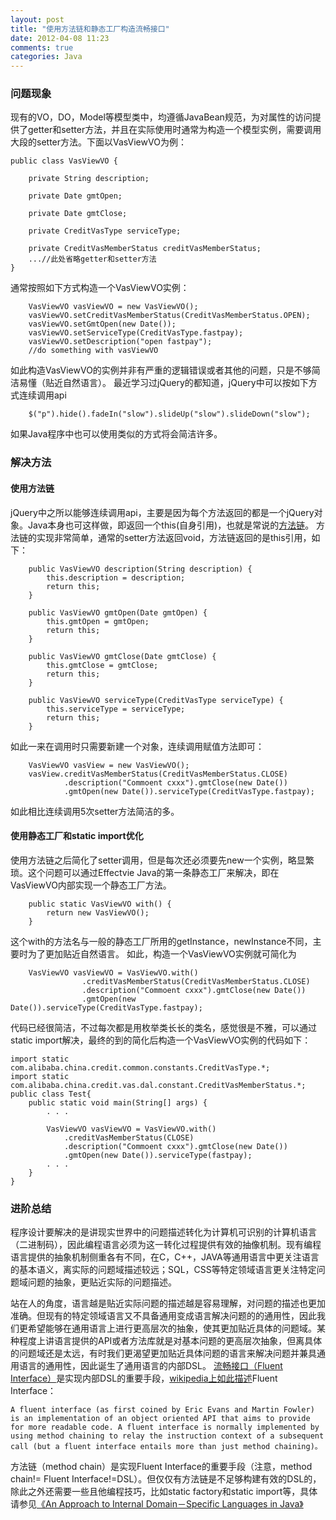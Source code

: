 ```yaml
---
layout: post
title: "使用方法链和静态工厂构造流畅接口"
date: 2012-04-08 11:23
comments: true
categories: Java
---
```

### 问题现象
现有的VO，DO，Model等模型类中，均遵循JavaBean规范，为对属性的访问提供了getter和setter方法，并且在实际使用时通常为构造一个模型实例，需要调用大段的setter方法。下面以VasViewVO为例：

	public class VasViewVO {

		private String description;
	
		private Date gmtOpen;
	
		private Date gmtClose;
	
		private CreditVasType serviceType;
	
		private CreditVasMemberStatus creditVasMemberStatus;
		...//此处省略getter和setter方法
	}
	
通常按照如下方式构造一个VasViewVO实例：

		VasViewVO vasViewVO = new VasViewVO();
		vasViewVO.setCreditVasMemberStatus(CreditVasMemberStatus.OPEN);
		vasViewVO.setGmtOpen(new Date());
		vasViewVO.setServiceType(CreditVasType.fastpay);
		vasViewVO.setDescription("open fastpay");
		//do something with vasViewVO

如此构造VasViewVO的实例并非有严重的逻辑错误或者其他的问题，只是不够简洁易懂（贴近自然语言）。
最近学习过jQuery的都知道，jQuery中可以按如下方式连续调用api

		$("p").hide().fadeIn("slow").slideUp("slow").slideDown("slow");
	
如果Java程序中也可以使用类似的方式将会简洁许多。

### 解决方法
#### 使用方法链
jQuery中之所以能够连续调用api，主要是因为每个方法返回的都是一个jQuery对象。Java本身也可这样做，即返回一个this(自身引用)，也就是常说的[方法链](http://en.wikipedia.org/wiki/Method_chaining)。
方法链的实现非常简单，通常的setter方法返回void，方法链返回的是this引用，如下：
		
		public VasViewVO description(String description) {
			this.description = description;
			return this;
		}
	
		public VasViewVO gmtOpen(Date gmtOpen) {
			this.gmtOpen = gmtOpen;
			return this;
		}
	
		public VasViewVO gmtClose(Date gmtClose) {
			this.gmtClose = gmtClose;
			return this;
		}
	
		public VasViewVO serviceType(CreditVasType serviceType) {
			this.serviceType = serviceType;
			return this;
		}
如此一来在调用时只需要新建一个对象，连续调用赋值方法即可：

		VasViewVO vasView = new VasViewVO();
		vasView.creditVasMemberStatus(CreditVasMemberStatus.CLOSE)
				.description("Commoent cxxx").gmtClose(new Date())
				.gmtOpen(new Date()).serviceType(CreditVasType.fastpay);

如此相比连续调用5次setter方法简洁的多。	
#### 使用静态工厂和static import优化
使用方法链之后简化了setter调用，但是每次还必须要先new一个实例，略显繁琐。这个问题可以通过Effectvie Java的第一条静态工厂来解决，即在VasViewVO内部实现一个静态工厂方法。

		public static VasViewVO with() {
			return new VasViewVO();
		}
这个with的方法名与一般的静态工厂所用的getInstance，newInstance不同，主要时为了更加贴近自然语言。
如此，构造一个VasViewVO实例就可简化为

		VasViewVO vasViewVO = VasViewVO.with()
					.creditVasMemberStatus(CreditVasMemberStatus.CLOSE)
					.description("Commoent cxxx").gmtClose(new Date())
					.gmtOpen(new Date()).serviceType(CreditVasType.fastpay);
代码已经很简洁，不过每次都是用枚举类长长的类名，感觉很是不雅，可以通过static import解决，最终的到的简化后构造一个VasViewVO实例的代码如下：

	import static  com.alibaba.china.credit.common.constants.CreditVasType.*;
	import static com.alibaba.china.credit.vas.dal.constant.CreditVasMemberStatus.*;
	public class Test{
		public static void main(String[] args) {
			. . .
			
			VasViewVO vasViewVO = VasViewVO.with()
				.creditVasMemberStatus(CLOSE)
				.description("Commoent cxxx").gmtClose(new Date())
				.gmtOpen(new Date()).serviceType(fastpay);
			. . .
		}
	}

		
### 进阶总结

程序设计要解决的是讲现实世界中的问题描述转化为计算机可识别的计算机语言（二进制码），因此编程语言必须为这一转化过程提供有效的抽像机制。现有编程语言提供的抽象机制侧重各有不同，在C，C++，JAVA等通用语言中更关注语言的基本语义，离实际的问题域描述较远；SQL，CSS等特定领域语言更关注特定问题域问题的抽象，更贴近实际的问题描述。

站在人的角度，语言越是贴近实际问题的描述越是容易理解，对问题的描述也更加准确。但现有的特定领域语言又不具备通用变成语言解决问题的的通用性，因此我们更希望能够在通用语言上进行更高层次的抽象，使其更加贴近具体的问题域。某种程度上讲语言提供的API或者方法库就是对基本问题的更高层次抽象，但离具体的问题域还是太远，有时我们更渴望更加贴近具体问题的语言来解决问题并兼具通用语言的通用性，因此诞生了通用语言的内部DSL。
[流畅接口（Fluent Interface）](http://www.martinfowler.com/bliki/FluentInterface.html)是实现内部DSL的重要手段，[wikipedia上如此描述](http://en.wikipedia.org/wiki/Fluent_interface)Fluent Interface：

	A fluent interface (as first coined by Eric Evans and Martin Fowler) is an implementation of an object oriented API that aims to provide for more readable code. A fluent interface is normally implemented by using method chaining to relay the instruction context of a subsequent call (but a fluent interface entails more than just method chaining)。
	
方法链（method chain）是实现Fluent Interface的重要手段（注意，method chain!= Fluent Interface!=DSL）。但仅仅有方法链是不足够构建有效的DSL的，除此之外还需要一些且他编程技巧，比如static factory和static import等，具体请参见[《An Approach to Internal Domain－Specific Languages in Java》](http://www.infoq.com/articles/internal-dsls-java)
